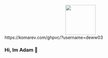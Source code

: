 <div id="header" align="center">
  <img src="https://media.giphy.com/media/M9gbBd9nbDrOTu1Mqx/giphy.gif" width="100"/>
</div>

<div id="badges">
  https://komarev.com/ghpvc/?username=deww03
  <img src="https://komarev.com/ghpvc/?username=deww03&style=flat-square&color=blue" alt=""/>
</div>

### Hi, Im Adam 👋
